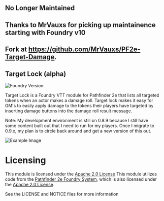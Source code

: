 ## No Longer Maintained
## Thanks to MrVauxs for picking up maintainence starting with Foundry v10
## Fork at https://github.com/MrVauxs/PF2e-Target-Damage.



## Target Lock (alpha)

![Foundry Version](https://img.shields.io/endpoint?url=https://foundryshields.com/version?url=https://raw.githubusercontent.com/WillNichols726/target-lock/release/module.json)

Target Lock is a Foundry VTT module for Pathfinder 2e that lists all targeted tokens when an actor makes a damage roll. Target lock makes it easy for GM's to easily apply damage to the tokens their players have targeted by inserting damage buttons into the damage roll result message.

Note: My development environment is still on 0.8.9 because I still have some content built out that I need to run for my players. Once I migrate to 0.9.x, my plan is to circle back around and get a new version of this out.

![Example Image](https://user-images.githubusercontent.com/45394583/132433408-71a1110d-db2c-4c5f-ada9-d7214876387d.png)

# Licensing

This module is licensed under the [Apache 2.0 License](https://choosealicense.com/licenses/apache-2.0/)
This module utilizes code from the [Pathfinder 2e Foundry System](), which is also licensed under the [Apache 2.0 License](https://choosealicense.com/licenses/apache-2.0/). 

See the LICENSE and NOTICE files for more information
